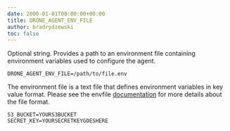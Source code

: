 ```yaml
---
date: 2000-01-01T00:00:00+00:00
title: DRONE_AGENT_ENV_FILE
author: bradrydzewski
toc: false
---
```


Optional string. Provides a path to an environment file containing environment variables used to configure the agent.

```
DRONE_AGENT_ENV_FILE=/path/to/file.env
```

The environment file is a text file that defines environment variables in key value format. Please see the envfile [documentation](https://github.com/joho/godotenv) for more details about the file format.

```
S3_BUCKET=YOURS3BUCKET
SECRET_KEY=YOURSECRETKEYGOESHERE
```